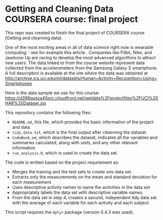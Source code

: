 # Getting and Cleaning Data COURSERA course: final project
This repo was created to finish the final project of COURSERA course (Getting and clearning data).

One of the most exciting areas in all of data science right now is wearable computing - see for example this article . Companies like Fitbit, Nike, and Jawbone Up are racing to develop the most advanced algorithms to attract new users. The data linked to from the course website represent data collected from the accelerometers from the Samsung Galaxy S smartphone. A full description is available at the site where the data was obtained at http://archive.ics.uci.edu/ml/datasets/Human+Activity+Recognition+Using+Smartphones

Here is the data sample we use for this course:
https://d396qusza40orc.cloudfront.net/getdata%2Fprojectfiles%2FUCI%20HAR%20Dataset.zip

This repository contains the following files:
- `README.md`, this file, which provides the basic information of the project and data
- `tidy_data.txt`, which is the final output after cleanning the dataset.
- `CodeBook.md`, which describes the dataset, indicates all the variables and summaries calculated, along with units, and any other relevant information
- `run_analysis.R`, which is used to create the data set.

The code is written based on the project requriement as:
- Merges the training and the test sets to create one data set.
- Extracts only the measurements on the mean and standard deviation for each measurement.
- Uses descriptive activity names to name the activities in the data set
- Appropriately labels the data set with descriptive variable names.
- From the data set in step 4, creates a second, independent tidy data set with the average of each variable for each activity and each subject.

This script requires the `dplyr` package (version 0.4.3 was used).


